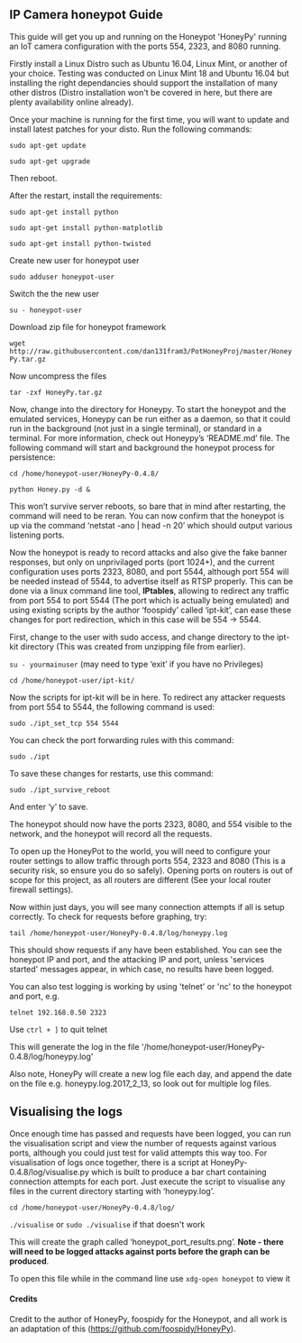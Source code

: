 ## IP Camera honeypot Guide

This guide will get you up and running on the Honeypot 'HoneyPy' running an IoT camera configuration with the ports 554, 2323, and 8080 running.

Firstly install a Linux Distro such as Ubuntu 16.04, Linux Mint, or another of your choice. Testing was conducted on Linux Mint 18 and Ubuntu 16.04 but installing the right dependancies should support the installation of many other distros (Distro installation won't be covered in here, but there are plenty availability online already).

Once your machine is running for the first time, you will want to update and install latest patches for your disto. Run the following commands:

`sudo apt-get update`

`sudo apt-get upgrade`

Then reboot.

After the restart, install the requirements:

`sudo apt-get install python`

`sudo apt-get install python-matplotlib`

`sudo apt-get install python-twisted`

Create new user for honeypot user

`sudo adduser honeypot-user`

Switch the the new user

`su - honeypot-user`

Download zip file for honeypot framework

`wget http://raw.githubusercontent.com/dan131fram3/PotHoneyProj/master/HoneyPy.tar.gz`

Now uncompress the files

`tar -zxf HoneyPy.tar.gz`

Now, change into the directory for Honeypy. To start the honeypot and the emulated services, Honeypy can be run either as a daemon, so that it could run in the background (not just in a single terminal), or  standard in a terminal. For more information, check out Honeypy’s ‘README.md’ file.
The following command will start and background the honeypot process for persistence:

`cd /home/honeypot-user/HoneyPy-0.4.8/`

`python Honey.py -d &`

This won’t survive server reboots, so bare that in mind after restarting, the command will need to be reran.
You can now confirm that the honeypot is up via the command ‘netstat -ano | head -n 20’ which should output various listening ports.

Now the honeypot is ready to record attacks and also give the fake banner responses, but only on unprivilaged ports (port 1024+), and the current configuration uses ports 2323, 8080, and port 5544, although port 554 will be needed instead of 5544, to advertise itself as RTSP properly. This can be done via a linux command line tool, **IPtables**, allowing to redirect any traffic from port 554 to port 5544 (The port which is actually being emulated) and using existing scripts by the author ‘foospidy’ called ‘ipt-kit’, can ease these changes for port redirection, which in this case will be 554 -> 5544.

First, change to the user with sudo access, and change directory to the ipt-kit directory (This was created from unzipping file from earlier).

`su - yourmainuser` (may need to type ‘exit’ if you have no Privileges)

`cd /home/honeypot-user/ipt-kit/`

Now the scripts for ipt-kit will be in here. To redirect any attacker requests from port 554 to 5544, the following command is used:

`sudo ./ipt_set_tcp 554 5544`

You can check the port forwarding rules with this command:

`sudo ./ipt`

To save these changes for restarts, use this command:

`sudo ./ipt_survive_reboot`

And enter ‘y’ to save.

The honeypot should now have the ports 2323, 8080, and 554 visible to the network, and the honeypot will record all the requests.

To open up the HoneyPot to the world, you will need to configure your router settings to allow traffic through ports 554, 2323 and 8080 (This is a security risk, so ensure you do so safely). Opening ports on routers is out of scope for this project, as all routers are different (See your local router firewall settings).

Now within just days, you will see many connection attempts if all is setup correctly. To check for requests before graphing, try:

`tail /home/honeypot-user/HoneyPy-0.4.8/log/honeypy.log`

This should show requests if any have been established. You can see the honeypot IP and port, and the attacking IP and port, unless 'services started' messages appear, in which case, no results have been logged.

You can also test logging is working by using 'telnet' or 'nc' to the honeypot and port, e.g.

`telnet 192.168.0.50 2323`

Use `ctrl + ]` to quit telnet

This will generate the log in the file '/home/honeypot-user/HoneyPy-0.4.8/log/honeypy.log'

Also note, HoneyPy will create a new log file each day, and append the date on the file e.g. honeypy.log.2017_2_13, so look out for multiple log files.

## Visualising the logs

Once enough time has passed and requests have been logged, you can run the visualisation script and view the number of requests against various ports, although you could just test for valid attempts this way too. For visualisation of logs once together, there is a script at HoneyPy-0.4.8/log/visualise.py which is built to produce a bar chart containing connection attempts for each port. 
Just execute the script to visualise any files in the current directory starting with ‘honeypy.log’.

`cd /home/honeypot-user/HoneyPy-0.4.8/log/`

`./visualise` or `sudo ./visualise` if that doesn't work

This will create the graph called ‘honeypot_port_results.png’. **Note - there will need to be logged attacks against ports before the graph can be produced**.

To open this file while in the command line use `xdg-open honeypot` to view it

#### Credits

Credit to the author of HoneyPy, foospidy for the Honeypot, and all work is an adaptation of this (https://github.com/foospidy/HoneyPy).
